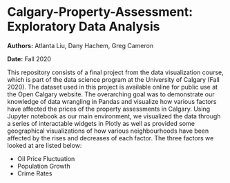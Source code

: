 # Calgary-Property-Assessment: Exploratory Data Analysis

**Authors:** Atlanta Liu, Dany Hachem, Greg Cameron

**Date:** Fall 2020

This repository consists of a final project from the data visualization course, which is part of the data science program at the University of Calgary (Fall 2020). The dataset used in this project is available online for public use at the Open Calgary website. The overarching goal was to demonstrate our knowledge of data wrangling in Pandas and visualize how various factors have affected the prices of the property assessments in Calgary. Using Jupyter notebook as our main environment, we visualized the data through a series of interactable widgets in Plotly as well as provided some geographical visualizations of how various neighbourhoods have been affected by the rises and decreases of each factor. The three factors we looked at are listed below:

- Oil Price Fluctuation
- Population Growth 
- Crime Rates

